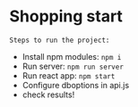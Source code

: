 # Shopping start
```
Steps to run the project:
```
* Install npm modules: ``` npm i ```
* Run server: ``` npm run server ```
* Run react app: ``` npm start ```
* Configure dboptions in api.js
* check results!

